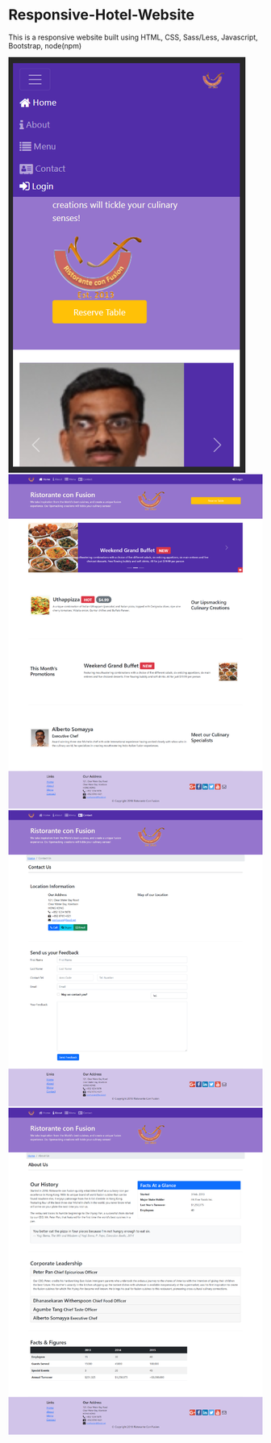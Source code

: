# Responsive-Hotel-Website

This is a responsive website built using HTML, CSS, Sass/Less, Javascript, Bootstrap, node(npm)

<img src="readmeImages/mobileview.PNG">
<img src="readmeImages/index.png">
<img src="readmeImages/contactus.png">
<img src="readmeImages/aboutus.png">
